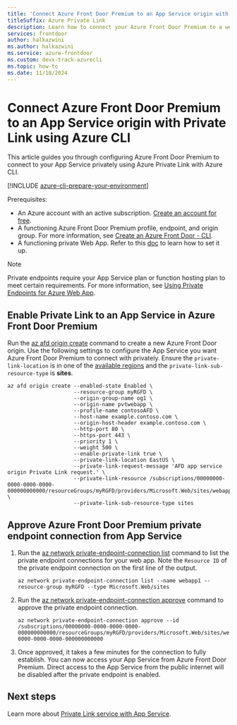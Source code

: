 ```yaml
---
title: 'Connect Azure Front Door Premium to an App Service origin with Private Link - Azure CLI'
titleSuffix: Azure Private Link
description: Learn how to connect your Azure Front Door Premium to a webapp privately using Azure CLI.
services: frontdoor
author: halkazwini
ms.author: halkazwini
ms.service: azure-frontdoor
ms.custom: devx-track-azurecli
ms.topic: how-to
ms.date: 11/18/2024
---
```


# Connect Azure Front Door Premium to an App Service origin with Private Link using Azure CLI

This article guides you through configuring Azure Front Door Premium to connect to your App Service privately using Azure Private Link with Azure CLI.

[!INCLUDE [azure-cli-prepare-your-environment](~/reusable-content/azure-cli/azure-cli-prepare-your-environment.md)]

Prerequisites:
* An Azure account with an active subscription. [Create an account for free](https://azure.microsoft.com/free/?WT.mc_id=A261C142F).
* A functioning Azure Front Door Premium profile, endpoint, and origin group. For more information, see [Create an Azure Front Door - CLI](../create-front-door-cli.md).
* A functioning private Web App. Refer to this [doc](../../private-link/create-private-link-service-cli.md) to learn how to set it up.

> [!NOTE]
> Private endpoints require your App Service plan or function hosting plan to meet certain requirements. For more information, see [Using Private Endpoints for Azure Web App](../../app-service/networking/private-endpoint.md).

## Enable Private Link to an App Service in Azure Front Door Premium

Run the [az afd origin create](/cli/azure/afd/origin#az-afd-origin-create) command to create a new Azure Front Door origin. Use the following settings to configure the App Service you want Azure Front Door Premium to connect with privately. Ensure the `private-link-location` is in one of the [available regions](../private-link.md#region-availability) and the `private-link-sub-resource-type` is **sites**.

```azurecli-interactive
az afd origin create --enabled-state Enabled \
                     --resource-group myRGFD \
                     --origin-group-name og1 \
                     --origin-name pvtwebapp \
                     --profile-name contosoAFD \
                     --host-name example.contoso.com \
                     --origin-host-header example.contoso.com \
                     --http-port 80 \
                     --https-port 443 \
                     --priority 1 \
                     --weight 500 \
                     --enable-private-link true \
                     --private-link-location EastUS \
                     --private-link-request-message 'AFD app service origin Private Link request.' \
                     --private-link-resource /subscriptions/00000000-0000-0000-0000-000000000000/resourceGroups/myRGFD/providers/Microsoft.Web/sites/webapp1/appServices \
                     --private-link-sub-resource-type sites
```

## Approve Azure Front Door Premium private endpoint connection from App Service

1. Run the [az network private-endpoint-connection list](/cli/azure/network/private-endpoint-connection#az-network-private-endpoint-connection-list) command to list the private endpoint connections for your web app. Note the `Resource ID` of the private endpoint connection on the first line of the output.

    ```azurecli-interactive
    az network private-endpoint-connection list --name webapp1 --resource-group myRGFD --type Microsoft.Web/sites
    ```

2. Run the [az network private-endpoint-connection approve](/cli/azure/network/private-endpoint-connection#az-network-private-endpoint-connection-approve) command to approve the private endpoint connection.

    ```azurecli-interactive
    az network private-endpoint-connection approve --id /subscriptions/00000000-0000-0000-0000-000000000000/resourceGroups/myRGFD/providers/Microsoft.Web/sites/webapp1/privateEndpointConnections/00000000-0000-0000-0000-000000000000
    ```

3. Once approved, it takes a few minutes for the connection to fully establish. You can now access your App Service from Azure Front Door Premium. Direct access to the App Service from the public internet will be disabled after the private endpoint is enabled.

## Next steps

Learn more about [Private Link service with App Service](../../app-service/networking/private-endpoint.md).
